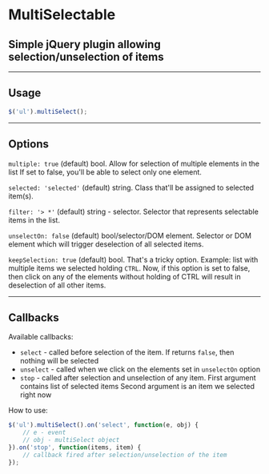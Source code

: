 # MultiSelectable

## Simple jQuery plugin allowing selection/unselection of items

-----

## Usage

````javascript
$('ul').multiSelect();
````

-----

## Options

`multiple: true` (default) bool. Allow for selection of multiple elements in the list
If set to false, you'll be able to select only one element.

`selected: 'selected'` (default) string. Class that'll be assigned to selected item(s).

`filter: '> *'` (default) string - selector. Selector that represents selectable items in the list.

`unselectOn: false` (default) bool/selector/DOM element. Selector or DOM element which will trigger
deselection of all selected items. 

`keepSelection: true` (default) bool. That's a tricky option. Example: list with multiple items we selected holding `CTRL`.
Now, if this option is set to false, then click on any of the elements without holding of CTRL will result in deselection of all other items.

----

## Callbacks

Available callbacks:

* `select`   - called before selection of the item. If returns `false`, then nothing will be selected
* `unselect` - called when we click on the elements set in `unselectOn` option
* `stop`     - called after selection and unselection of any item. First argument contains list of selected items
Second argument is an item we selected right now

How to use:

````javascript
$('ul').multiSelect().on('select', function(e, obj) {
	// e - event
	// obj - multiSelect object 
}).on('stop', function(items, item) {
	// callback fired after selection/unselection of the item	
});
````
